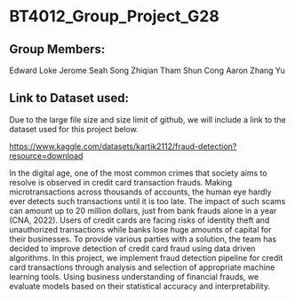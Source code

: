 # BT4012_Group_Project_G28

## Group Members:
Edward Loke
Jerome Seah
Song Zhiqian
Tham Shun Cong Aaron
Zhang Yu

## Link to Dataset used:
Due to the large file size and size limit of github, we will include a link to the dataset used for this project below.

https://www.kaggle.com/datasets/kartik2112/fraud-detection?resource=download


In the digital age, one of the most common crimes that society aims to resolve is observed in credit card transaction frauds. Making microtransactions across thousands of accounts, the human eye hardly ever detects such transactions until it is too late. The impact of such scams can amount up to 20 million dollars, just from bank frauds alone in a year (CNA, 2022). Users of credit cards are facing risks of identity theft and unauthorized transactions while banks lose huge amounts of capital for their businesses. To provide various parties with a solution, the team has decided to improve detection of credit card fraud using data driven algorithms. In this project, we implement fraud detection pipeline for credit card transactions through analysis and selection of appropriate machine learning tools. Using business understanding of financial frauds, we evaluate models based on their statistical accuracy and interpretability.
